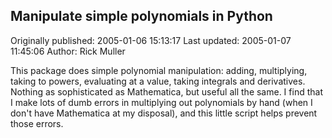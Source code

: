 ## Manipulate simple polynomials in Python

Originally published: 2005-01-06 15:13:17
Last updated: 2005-01-07 11:45:06
Author: Rick Muller

This package does simple polynomial manipulation: adding, multiplying, taking to powers, evaluating at a value, taking integrals and derivatives. Nothing as sophisticated as Mathematica, but useful all the same. I find that I make lots of dumb errors in multiplying out polynomials by hand (when I don't have Mathematica at my disposal), and this little script helps prevent those errors.